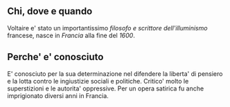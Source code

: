 ## Chi, dove e quando
Voltaire e' stato un importantissimo *filosofo e scrittore dell'illuminismo* francese, nasce in *Francia* alla fine del *1600*.

## Perche' e' conosciuto
E' conosciuto per la sua determinazione nel difendere la liberta' di pensiero e la lotta contro le ingiustizie sociali e politiche.
Critico' molto le superstizioni e le autorita' oppressive.
Per un opera satirica fu anche imprigionato diversi anni in Francia.

